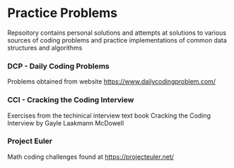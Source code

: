 # Practice Problems

Repsoitory contains personal solutions and attempts at solutions to various sources of coding problems and practice implementations of common data structures and algorithms

### DCP - Daily Coding Problems
Problems obtained from website https://www.dailycodingproblem.com/

### CCI - Cracking the Coding Interview
Exercises from the techinical interview text book Cracking the Coding Interview by Gayle Laakmann McDowell

### Project Euler
Math coding challenges found at https://projecteuler.net/
